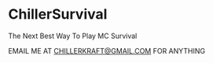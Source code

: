 # ChillerSurvival
The Next Best Way To Play MC Survival

EMAIL ME AT CHILLERKRAFT@GMAIL.COM FOR ANYTHING
